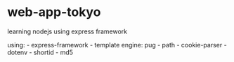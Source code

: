 # web-app-tokyo
learning nodejs using express framework

using:
    - express-framework
    - template engine: pug
    - path
    - cookie-parser
    - dotenv
    - shortid
    - md5




